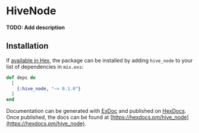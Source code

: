 # HiveNode

**TODO: Add description**

## Installation

If [available in Hex](https://hex.pm/docs/publish), the package can be installed
by adding `hive_node` to your list of dependencies in `mix.exs`:

```elixir
def deps do
  [
    {:hive_node, "~> 0.1.0"}
  ]
end
```

Documentation can be generated with [ExDoc](https://github.com/elixir-lang/ex_doc)
and published on [HexDocs](https://hexdocs.pm). Once published, the docs can
be found at [https://hexdocs.pm/hive_node](https://hexdocs.pm/hive_node).

